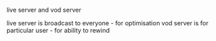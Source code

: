 live server and vod server

live server is broadcast to everyone - for optimisation
vod server is for particular user - for ability to rewind
